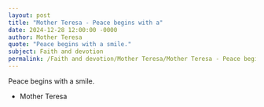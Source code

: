 ```yaml
---
layout: post
title: "Mother Teresa - Peace begins with a"
date: 2024-12-28 12:00:00 -0000
author: Mother Teresa
quote: "Peace begins with a smile."
subject: Faith and devotion
permalink: /Faith and devotion/Mother Teresa/Mother Teresa - Peace begins with a
---
```


Peace begins with a smile.

- Mother Teresa
